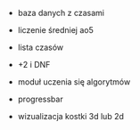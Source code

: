 
- baza danych z czasami
- liczenie średniej ao5
- lista czasów

- +2 i DNF

- moduł uczenia się algorytmów
- progressbar

- wizualizacja kostki 3d lub 2d